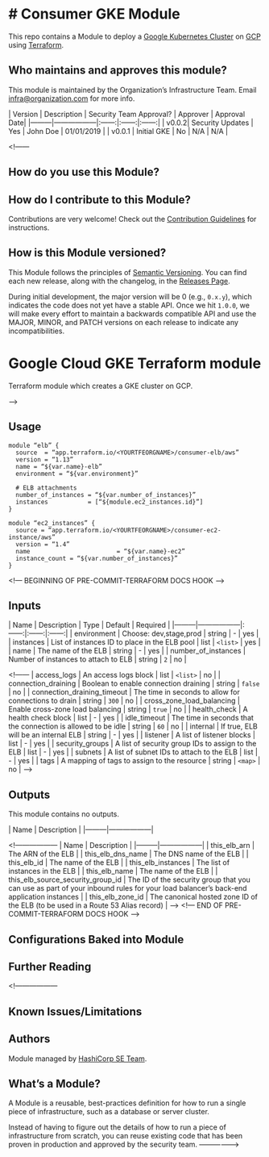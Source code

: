 # # Consumer GKE Module

This repo contains a Module to deploy a [Google Kubernetes Cluster](https://docs.aws.amazon.com/elasticloadbalancing/latest/classic/introduction.html) on 
[GCP](https://aws.amazon.com) using [Terraform](https://www.terraform.io/). 

## Who maintains and approves this module?

This module is maintained by the Organization’s Infrastructure Team.  Email infra@organization.com for more info.

| Version | Description | Security Team Approval? | Approver | Approval Date|
|———|——————|:——:|:——:|:——:|
| v0.0.2| Security Updates | Yes | John Doe | 01/01/2019 |
| v0.0.1 | Initial GKE | No | N/A | N/A |

<!——
## How do you use this Module?



 
## How do I contribute to this Module?

Contributions are very welcome! Check out the [Contribution Guidelines](https://github.com/hashicorp/terraform-azurerm-vault/tree/master/CONTRIBUTING.md) for instructions.



## How is this Module versioned?

This Module follows the principles of [Semantic Versioning](http://semver.org/). You can find each new release, 
along with the changelog, in the [Releases Page](../../releases). 

During initial development, the major version will be 0 (e.g., `0.x.y`), which indicates the code does not yet have a 
stable API. Once we hit `1.0.0`, we will make every effort to maintain a backwards compatible API and use the MAJOR, 
MINOR, and PATCH versions on each release to indicate any incompatibilities. 



# Google Cloud GKE Terraform module

Terraform module which creates a GKE cluster on GCP.


—>
## Usage

```hcl
module “elb” {
  source  = “app.terraform.io/<YOURTFEORGNAME>/consumer-elb/aws”
  version = “1.13”
  name = “${var.name}-elb”
  environment = “${var.environment}”
  
  # ELB attachments
  number_of_instances = “${var.number_of_instances}”
  instances           = [“${module.ec2_instances.id}”]
}
  
module “ec2_instances” {
  source = “app.terraform.io/<YOURTFEORGNAME>/consumer-ec2-instance/aws”
  version = “1.4”
  name                        = “${var.name}-ec2”
  instance_count = “${var.number_of_instances}”
}

```
<!— BEGINNING OF PRE-COMMIT-TERRAFORM DOCS HOOK —>

## Inputs

| Name | Description | Type | Default | Required |
|———|——————|:——:|:——:|:——:|
| environment | Choose: dev,stage,prod | string | - | yes |
| instances | List of instances ID to place in the ELB pool | list | `<list>` | yes |
| name | The name of the ELB | string | - | yes |
| number_of_instances | Number of instances to attach to ELB | string | `2` | no |

<!——
| access_logs | An access logs block | list | `<list>` | no |
| connection_draining | Boolean to enable connection draining | string | `false` | no |
| connection_draining_timeout | The time in seconds to allow for connections to drain | string | `300` | no |
| cross_zone_load_balancing | Enable cross-zone load balancing | string | `true` | no |
| health_check | A health check block | list | - | yes |
| idle_timeout | The time in seconds that the connection is allowed to be idle | string | `60` | no |
| internal | If true, ELB will be an internal ELB | string | - | yes |
| listener | A list of listener blocks | list | - | yes |
| security_groups | A list of security group IDs to assign to the ELB | list | - | yes |
| subnets | A list of subnet IDs to attach to the ELB | list | - | yes |
| tags | A mapping of tags to assign to the resource | string | `<map>` | no |
——>

## Outputs

This module contains no outputs.

| Name | Description |
|———|——————|


<!——————
| Name | Description |
|———|——————|
| this_elb_arn | The ARN of the ELB |
| this_elb_dns_name | The DNS name of the ELB |
| this_elb_id | The name of the ELB |
| this_elb_instances | The list of instances in the ELB |
| this_elb_name | The name of the ELB |
| this_elb_source_security_group_id | The ID of the security group that you can use as part of your inbound rules for your load balancer’s back-end application instances |
| this_elb_zone_id | The canonical hosted zone ID of the ELB (to be used in a Route 53 Alias record) |
—>
<!— END OF PRE-COMMIT-TERRAFORM DOCS HOOK —>

## Configurations Baked into Module


## Further Reading



<!——————
## Known Issues/Limitations


## Authors

Module managed by [HashiCorp SE Team](https://github.com/hashicorp).


## What’s a Module?

A Module is a reusable, best-practices definition for how to run a single piece of infrastructure, such 
as a database or server cluster. 

Instead of having to figure out the details of how to run a piece of infrastructure from scratch, you can reuse 
existing code that has been proven in production and approved by the security team.
——————>


